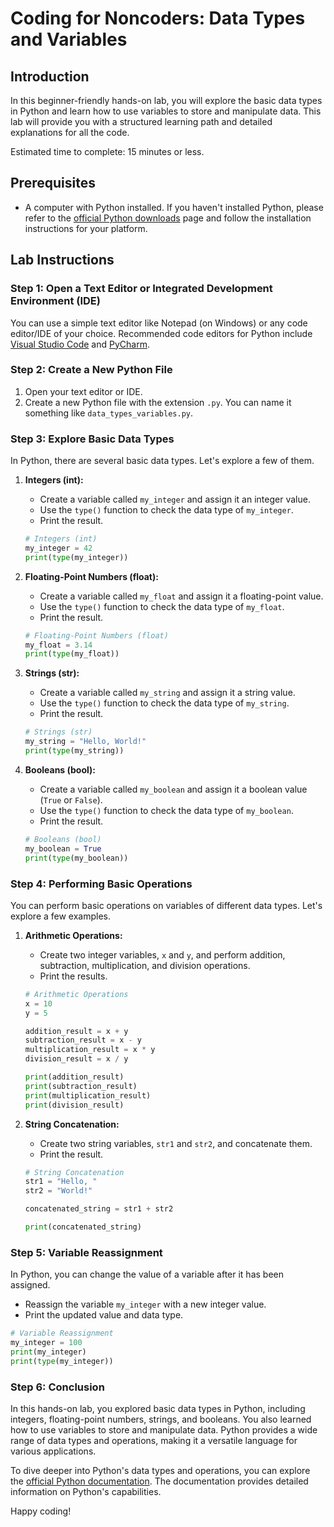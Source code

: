 # Coding for Noncoders: Data Types and Variables

## Introduction

In this beginner-friendly hands-on lab, you will explore the basic data types in Python and learn how to use variables to store and manipulate data. This lab will provide you with a structured learning path and detailed explanations for all the code.

Estimated time to complete: 15 minutes or less.

## Prerequisites

- A computer with Python installed. If you haven't installed Python, please refer to the [official Python downloads](https://www.python.org/downloads/) page and follow the installation instructions for your platform.

## Lab Instructions

### Step 1: Open a Text Editor or Integrated Development Environment (IDE)

You can use a simple text editor like Notepad (on Windows) or any code editor/IDE of your choice. Recommended code editors for Python include [Visual Studio Code](https://code.visualstudio.com/) and [PyCharm](https://www.jetbrains.com/pycharm/).

### Step 2: Create a New Python File

1. Open your text editor or IDE.
2. Create a new Python file with the extension `.py`. You can name it something like `data_types_variables.py`.

### Step 3: Explore Basic Data Types

In Python, there are several basic data types. Let's explore a few of them.

1. **Integers (int):**

   - Create a variable called `my_integer` and assign it an integer value.
   - Use the `type()` function to check the data type of `my_integer`.
   - Print the result.

   ```python
   # Integers (int)
   my_integer = 42
   print(type(my_integer))
   ```

2. **Floating-Point Numbers (float):**

   - Create a variable called `my_float` and assign it a floating-point value.
   - Use the `type()` function to check the data type of `my_float`.
   - Print the result.

   ```python
   # Floating-Point Numbers (float)
   my_float = 3.14
   print(type(my_float))
   ```

3. **Strings (str):**

   - Create a variable called `my_string` and assign it a string value.
   - Use the `type()` function to check the data type of `my_string`.
   - Print the result.

   ```python
   # Strings (str)
   my_string = "Hello, World!"
   print(type(my_string))
   ```

4. **Booleans (bool):**

   - Create a variable called `my_boolean` and assign it a boolean value (`True` or `False`).
   - Use the `type()` function to check the data type of `my_boolean`.
   - Print the result.

   ```python
   # Booleans (bool)
   my_boolean = True
   print(type(my_boolean))
   ```

### Step 4: Performing Basic Operations

You can perform basic operations on variables of different data types. Let's explore a few examples.

1. **Arithmetic Operations:**

   - Create two integer variables, `x` and `y`, and perform addition, subtraction, multiplication, and division operations.
   - Print the results.

   ```python
   # Arithmetic Operations
   x = 10
   y = 5

   addition_result = x + y
   subtraction_result = x - y
   multiplication_result = x * y
   division_result = x / y

   print(addition_result)
   print(subtraction_result)
   print(multiplication_result)
   print(division_result)
   ```

2. **String Concatenation:**

   - Create two string variables, `str1` and `str2`, and concatenate them.
   - Print the result.

   ```python
   # String Concatenation
   str1 = "Hello, "
   str2 = "World!"

   concatenated_string = str1 + str2

   print(concatenated_string)
   ```

### Step 5: Variable Reassignment

In Python, you can change the value of a variable after it has been assigned.

- Reassign the variable `my_integer` with a new integer value.
- Print the updated value and data type.

```python
# Variable Reassignment
my_integer = 100
print(my_integer)
print(type(my_integer))
```

### Step 6: Conclusion

In this hands-on lab, you explored basic data types in Python, including integers, floating-point numbers, strings, and booleans. You also learned how to use variables to store and manipulate data. Python provides a wide range of data types and operations, making it a versatile language for various applications.

To dive deeper into Python's data types and operations, you can explore the [official Python documentation](https://docs.python.org/3/tutorial/introduction.html#using-python-as-a-calculator). The documentation provides detailed information on Python's capabilities.

Happy coding!
